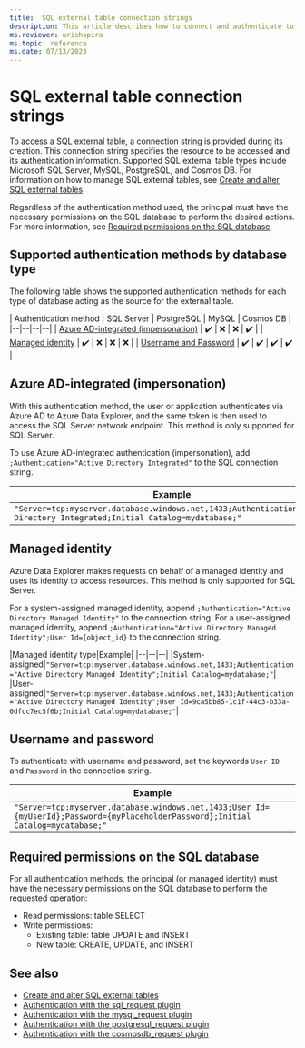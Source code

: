```yaml
---
title:  SQL external table connection strings
description: This article describes how to connect and authenticate to SQL external tables in Azure Data Explorer.
ms.reviewer: urishapira
ms.topic: reference
ms.date: 07/13/2023
---
```

# SQL external table connection strings

To access a SQL external table, a connection string is provided during its creation. This connection string specifies the resource to be accessed and its authentication information. Supported SQL external table types include Microsoft SQL Server, MySQL, PostgreSQL, and Cosmos DB. For information on how to manage SQL external tables, see [Create and alter SQL external tables](../../management/external-sql-tables.md).

Regardless of the authentication method used, the principal must have the necessary permissions on the SQL database to perform the desired actions. For more information, see [Required permissions on the SQL database](#required-permissions-on-the-sql-database).

## Supported authentication methods by database type

The following table shows the supported authentication methods for each type of database acting as the source for the external table.

| Authentication method | SQL Server | PostgreSQL | MySQL | Cosmos DB |
|--|--|--|--|
| [Azure AD-integrated (impersonation)](#azure-ad-integrated-impersonation) | :heavy_check_mark: | :x: | :x: | :heavy_check_mark: |
| [Managed identity](#managed-identity) | :heavy_check_mark: | :x: | :x: | :x: |
| [Username and Password](#username-and-password) | :heavy_check_mark: | :heavy_check_mark: | :heavy_check_mark: | :heavy_check_mark: |

## Azure AD-integrated (impersonation)

With this authentication method, the user or application authenticates via Azure AD to Azure Data Explorer, and the same token is then used to access the SQL Server network endpoint. This method is only supported for SQL Server.

To use Azure AD-integrated authentication (impersonation), add `;Authentication="Active Directory Integrated"` to the SQL connection string.

|Example|
|--|
|`"Server=tcp:myserver.database.windows.net,1433;Authentication=Active Directory Integrated;Initial Catalog=mydatabase;"`|

## Managed identity

Azure Data Explorer makes requests on behalf of a managed identity and uses its identity to access resources. This method is only supported for SQL Server.

For a system-assigned managed identity, append `;Authentication="Active Directory Managed Identity"` to the connection string. For a user-assigned managed identity, append `;Authentication="Active Directory Managed Identity";User Id={object_id}` to the connection string.

|Managed identity type|Example|
|--|--|--|
|System-assigned|`"Server=tcp:myserver.database.windows.net,1433;Authentication="Active Directory Managed Identity";Initial Catalog=mydatabase;"`|
|User-assigned|`"Server=tcp:myserver.database.windows.net,1433;Authentication="Active Directory Managed Identity";User Id=9ca5bb85-1c1f-44c3-b33a-0dfcc7ec5f6b;Initial Catalog=mydatabase;"`|

## Username and password

To authenticate with username and password, set the keywords `User ID` and `Password` in the connection string.

|Example|
|--|
|`"Server=tcp:myserver.database.windows.net,1433;User Id={myUserId};Password={myPlaceholderPassword};Initial Catalog=mydatabase;"`|

## Required permissions on the SQL database

For all authentication methods, the principal (or managed identity) must have the necessary permissions on the SQL database to perform the requested operation:

* Read permissions: table SELECT
* Write permissions:
  * Existing table: table UPDATE and INSERT
  * New table: CREATE, UPDATE, and INSERT

## See also

* [Create and alter SQL external tables](../../management/external-sql-tables.md)
* [Authentication with the sql_request plugin](../../query/sqlrequestplugin.md#authentication-and-authorization)
* [Authentication with the mysql_request plugin](../../query/mysqlrequest-plugin.md#authentication-and-authorization)
* [Authentication with the postgresql_request plugin](../../query/postgresql-request-plugin.md#authentication-and-authorization)
* [Authentication with the cosmosdb_request plugin](../../query/cosmosdb-plugin.md#authentication-and-authorization)
